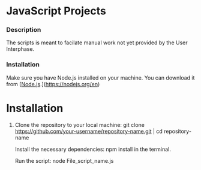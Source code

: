 # JavaScript Projects

### Description
The scripts is meant to facilate manual work not yet provided by the User Interphase. 

### Installation
Make sure you have Node.js installed on your machine. You can download it from [[Node.js](https://nodejs.org/).](https://nodejs.org/en) 

# Installation
1. Clone the repository to your local machine: git clone https://github.com/your-username/repository-name.git  | cd repository-name

   Install the necessary dependencies: npm install in the terminal.

   Run the script: node File_script_name.js

   
